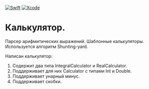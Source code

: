 [![Swift](https://img.shields.io/badge/Swift-5.3-orange.svg)](https://swift.org)
[![Xcode](https://img.shields.io/badge/Xcode-12.4-blue.svg)](https://developer.apple.com/xcode)

# Калькулятор.

Парсер арифмитических выражений. Шаблонные калькуляторы. Используется алгоритм Shunting-yard.


Написан калькулятор:
 1. Содержит два типа IntegralCalculator и RealCalculator.
 2. Поддерживает для них Calculator с типами Int и Double.
 3. Поддерживает унарный минус.
 2. Поддерживает скобки.